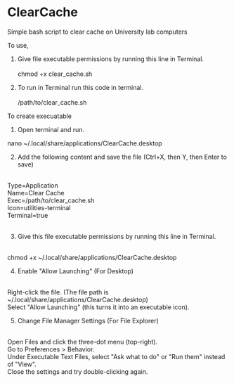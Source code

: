 # ClearCache
Simple bash script to clear cache on University lab computers 

To use, 

1. Give file executable permissions by running this line in Terminal. <br><br>
chmod +x clear_cache.sh

2. To run in Terminal run this code in terminal.<br><br>
/path/to/clear_cache.sh




To create execuatable

1. Open terminal and run.<br>

nano ~/.local/share/applications/ClearCache.desktop<br>

2. Add the following content and save the file (Ctrl+X, then Y, then Enter to save)<br><br>

Type=Application<br>
Name=Clear Cache<br>
Exec=/path/to/clear_cache.sh<br>
Icon=utilities-terminal<br>
Terminal=true<br><br>

3. Give this file executable permissions by running this line in Terminal.<br><br>

chmod +x ~/.local/share/applications/ClearCache.desktop<br>

4. Enable "Allow Launching" (For Desktop)<br><br>

Right-click the file. (The file path is ~/.local/share/applications/ClearCache.desktop)<br>
Select "Allow Launching" (this turns it into an executable icon).

5. Change File Manager Settings (For File Explorer)<br><br>

Open Files and click the three-dot menu (top-right).<br>
Go to Preferences > Behavior.<br>
Under Executable Text Files, select "Ask what to do" or "Run them" instead of "View".<br>
Close the settings and try double-clicking again.<br>

